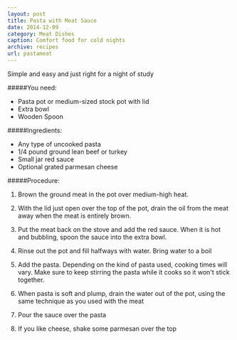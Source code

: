 ```yaml
---
layout: post
title: Pasta with Meat Sauce
date: 2014-12-09
category: Meat Dishes
caption: Comfort food for cold nights
archive: recipes
url: pastameat
---
```

Simple and easy and just right for a night of study

#####You need:

* Pasta pot or medium-sized stock pot with lid
* Extra bowl
* Wooden Spoon

#####Ingredients:

* Any type of uncooked pasta
* 1/4 pound ground lean beef or turkey
* Small jar red sauce
* Optional grated parmesan cheese

#####Procedure:

1. Brown the ground meat in the pot over medium-high heat.

2. With the lid just open over the top of the pot, drain the oil from the meat away when the meat is entirely brown.

3. Put the meat back on the stove and add the red sauce. When it is hot and bubbling, spoon the sauce into the extra bowl.

4. Rinse out the pot and fill halfways with water. Bring water to a boil

5. Add the pasta. Depending on the kind of pasta used, cooking times will vary. Make sure to keep stirring the pasta while it cooks so it won't stick together.

6. When pasta is soft and plump, drain the water out of the pot, using the same technique as you used with the meat

7. Pour the sauce over the pasta

8. If you like cheese, shake some parmesan over the top